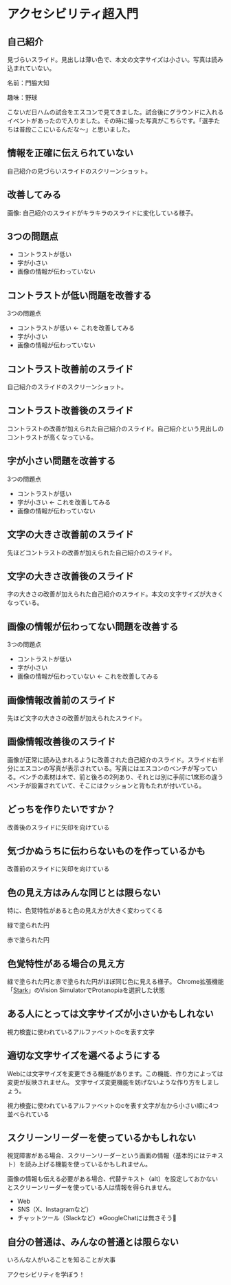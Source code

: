 # アクセシビリティ超入門

## 自己紹介

見づらいスライド。見出しは薄い色で、本文の文字サイズは小さい。写真は読み込まれていない。

名前：門脇大知

趣味：野球

こないだ日ハムの試合をエスコンで見てきました。試合後にグラウンドに入れるイベントがあったので入りました。その時に撮った写真がこちらです。「選手たちは普段ここにいるんだな〜」と思いました。

## 情報を正確に伝えられていない

自己紹介の見づらいスライドのスクリーンショット。

## 改善してみる

画像: 自己紹介のスライドがキラキラのスライドに変化している様子。

## 3つの問題点

- コントラストが低い
- 字が小さい
- 画像の情報が伝わっていない

## コントラストが低い問題を改善する

3つの問題点
- コントラストが低い ← これを改善してみる
- 字が小さい
- 画像の情報が伝わっていない

## コントラスト改善前のスライド

自己紹介のスライドのスクリーンショット。

## コントラスト改善後のスライド

コントラストの改善が加えられた自己紹介のスライド。自己紹介という見出しのコントラストが高くなっている。

## 字が小さい問題を改善する

3つの問題点
- コントラストが低い
- 字が小さい ← これを改善してみる
- 画像の情報が伝わっていない

## 文字の大きさ改善前のスライド

先ほどコントラストの改善が加えられた自己紹介のスライド。

## 文字の大きさ改善後のスライド

字の大きさの改善が加えられた自己紹介のスライド。本文の文字サイズが大きくなっている。

## 画像の情報が伝わってない問題を改善する

3つの問題点
- コントラストが低い
- 字が小さい
- 画像の情報が伝わっていない ← これを改善してみる

## 画像情報改善前のスライド

先ほど文字の大きさの改善が加えられたスライド。

## 画像情報改善後のスライド

画像が正常に読み込まれるように改善された自己紹介のスライド。スライド右半分にエスコンの写真が表示されている。写真にはエスコンのベンチが写っている。ベンチの素材は木で、前と後ろの2列あり、それとは別に手前に1席形の違うベンチが設置されていて、そこにはクッションと背もたれが付いている。

## どっちを作りたいですか？

改善後のスライドに矢印を向けている

## 気づかぬうちに伝わらないものを作っているかも

改善前のスライドに矢印を向けている

## 色の見え方はみんな同じとは限らない

特に、色覚特性があると色の見え方が大きく変わってくる

緑で塗られた円

赤で塗られた円

## 色覚特性がある場合の見え方

緑で塗られた円と赤で塗られた円がほぼ同じ色に見える様子。
Chrome拡張機能「[Stark](https://chromewebstore.google.com/detail/stark-accessibility-check/fkfaapnmfippddbeemjjbclenphooipm)」のVision SimulatorでProtanopiaを選択した状態

## ある人にとっては文字サイズが小さいかもしれない

視力検査に使われているアルファベットのcを表す文字

## 適切な文字サイズを選べるようにする

Webには文字サイズを変更できる機能があります。この機能、作り方によっては変更が反映されません。
文字サイズ変更機能を妨げないような作り方をしましょう。

視力検査に使われているアルファベットのcを表す文字が左から小さい順に4つ並べられている

## スクリーンリーダーを使っているかもしれない

視覚障害がある場合、スクリーンリーダーという画面の情報（基本的にはテキスト）を読み上げる機能を使っているかもしれません。

画像の情報も伝える必要がある場合、代替テキスト（alt）を設定しておかないとスクリーンリーダーを使っている人は情報を得られません。

- Web
- SNS（X、Instagramなど）
- チャットツール（Slackなど）※GoogleChatには無さそう🥹

## 自分の普通は、みんなの普通とは限らない

いろんな人がいることを知ることが大事

アクセシビリティを学ぼう！